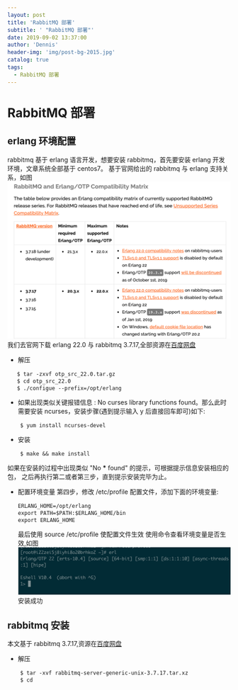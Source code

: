 ```yaml
---
layout: post
title: 'RabbitMQ 部署'
subtitle: ' "RabbitMQ 部署"'
date: 2019-09-02 13:37:00
author: 'Dennis'
header-img: 'img/post-bg-2015.jpg'
catalog: true
tags:
  - RabbitMQ 部署
---
```


# RabbitMQ 部署

## erlang 环境配置

rabbitmq 基于 erlang 语言开发，想要安装 rabbitmq，首先要安装 erlang 开发环境，文章系统全部基于 centos7。
基于官网给出的 rabbitmq 与 erlang 支持关系，如图![version][1]
我们去官网下载 erlang 22.0 与 rabbitmq 3.7.17,全部资源在[百度网盘][2]

- 解压

```
   $ tar -zxvf otp_src_22.0.tar.gz
   $ cd otp_src_22.0
   $ ./configue --prefix=/opt/erlang
```

- 如果出现类似关键报错信息 : No curses library functions found。那么此时需要安装 ncurses，安装步骤(遇到提示输入 y 后直接回车即可)如下:

```
    $ yum install ncurses-devel
```

- 安装

```
    $ make && make install
```

如果在安装的过程中出现类似 "No **\*** found" 的提示，可根据提示信息安装相应的包， 之后再执行第二或者第三步，直到提示安装完毕为止。

- 配置环境变量
  第四步，修改 /etc/profile 配置文件，添加下面的环境变量:
  ```
  ERLANG_HOME=/opt/erlang
  export PATH=$PATH:$ERLANG_HOME/bin
  export ERLANG_HOME
  ```
  最后使用 source /etc/profile 使配置文件生效
  使用命令查看环境变量是否生效,如图![erl][3]安装成功

## rabbitmq 安装

本文基于 rabbitmq 3.7.17,资源在[百度网盘][2]

- 解压

```
    $ tar -xvf rabbitmq-server-generic-unix-3.7.17.tar.xz
    $ cd
```

[1]: /img/in-post/2019-09-02-rabbitmq/version.png
[2]: https://pan.baidu.com/s/1fvDyyX0aBbZCh0alifVZJg
[3]: /img/in-post/2019-09-02-rabbitmq/erl.png
